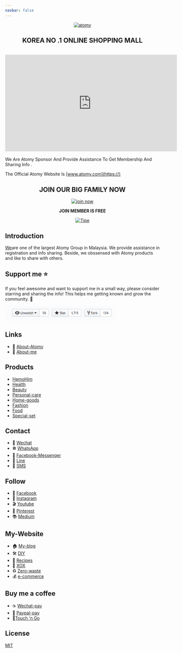 ```yaml
---
navbar: false
---
```


<p align="center">
  <a href="https://">
<img width="50%" src="https://i.imgur.com/l2ZIXiD.png" alt="atomy" />
   </a>
  </p>

 <h2 align="center">KOREA NO .1 ONLINE SHOPPING MALL</h2>

  </br>

<center>
  <iframe width="560" height="315" src="https://www.youtube.com/embed/6SKsiH6Q3ug" frameborder="0" allow="autoplay; encrypted-media" allowfullscreen></iframe>
</center>



We Are Atomy Sponsor And Provide Assistance To Get Membership And Sharing Info .

The Official Atomy Website Is [www.atomy.com](https://)

<h2 align="center">JOIN OUR BIG FAMILY NOW</h2>

<p align="center">
  <a href="https://" target="_blank">
    <img width="50%" src="https://i.imgur.com/svVaQg9.png " alt="join now" />
  </a>
</p>

<p align="center"><b>JOIN MEMBER IS FREE</b></p>

<p align="center">
  <a href="https://tipe.io/">
    <img width="100%" src="https://i.imgur.com/PReJoQN.png" alt="Tipe" />
   </a>
 </p>

## Introduction

[We](https://)are one of the largest Atomy Group in Malaysia. We provide assistance in registration and info sharing. Beside, we obssensed with Atomy products and like to share with others.



## Support me ⭐

If you feel awesome and want to support me in a small way, please consider starring and sharing the info! This helps me getting known and grow the community. 🙏

<img src="https://raw.githubusercontent.com/lusaxweb/vuesax/master/public/github-vuesax-star.gif" alt="vuesax-star" />

## Links

- 📒 [About-Atomy](https://)
- 📕 [About-me](https://)

## Products

- [HemoHim](en/products/hemohim.html#hemo)
- [Health](en/products/Health.html)
- [Beauty](en/products/Beauty.html)
- [Personal-care](products/Personal-care.html)
- [Home-goods](en/products/Home-goods.html)
- [Fashion](en/products/Fashion.html)
- [Food](en/products/Food.html)
- [Special-set](en/products/Special-set.html)

## Contact

- 🏀 [Wechat](https://i.imgur.com/1RDF4lM.jpg)
- ⚽️ [WhatsApp](https://i.imgur.com/BKj4ROo.png)
- 🏓 [Facebook-Messenger](https://i.imgur.com/bBV2O1n.png)
- 🏈 [Line](https://i.imgur.com/iRngVkz.jpg)
- 🏸 [SMS](https://i.imgur.com/MWKdd7N.png)

## Follow

- 👦 [Facebook](https://)
- 📸 [Instagram](https://)
- 🎬 [Youtube](https://)
- 📌 [Pinterest](https://)
- 📚 [Medium](https://)

## My-Website

- 🏠 [My-blog](https://)
- 🛠 [DIY](https://)
- 🍙 [Recipes](https://)
- 📡 [XOX](https://)
- ♻️ [Zero-waste](https://)
- 💰 [e-commerce](https://)


## Buy me a coffee

-  ☕ [Wechat-pay](https://i.imgur.com/i3IUBSj.png)
- 🍕 [Paypal-pay](https://i.imgur.com/OuFAvpD.png)
- 🍰[Touch ‘n Go](https://i.imgur.com/KF9Rji9.jpg)

## License

[MIT](https://raw.githack.com/teawlili/atomy/master/LICENSE)

